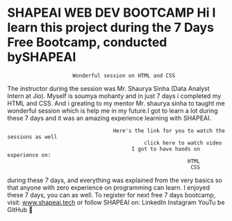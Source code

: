  # SHAPEAI WEB DEV BOOTCAMP Hi I learn this project during the 7 Days Free Bootcamp, conducted bySHAPEAI


                         Wonderful session on HTML and CSS
The instructor during the session was Mr. Shaurya Sinha (Data Analyst Intern at Jio). Myself is soumya mohanty and in just 7
days i completed my HTML and CSS. And i greating to my mentor Mr. shaurya sinha to taught me wonderful session which is
   help me in my future.I got to learn a lot during these 7 days and it was an amazing experience learning with SHAPEAI.

                                      Here's the link for you to watch the sessions as well
                                                click here to watch video
                                            I got to have hands on experience on:
                                                              HTML
                                                               CSS
during these 7 days, and everything was explained from the very basics so that anyone with zero experience on programming
can learn. I enjoyed these 7 days, you can as well. To register for next free 7 days bootcamp, visit: www.shapeai.tech or follow
                                                          SHAPEAI on:
                                                             LinkedIn
                                                            Instagram
                                                            YouTu be
                                                              GitHub

